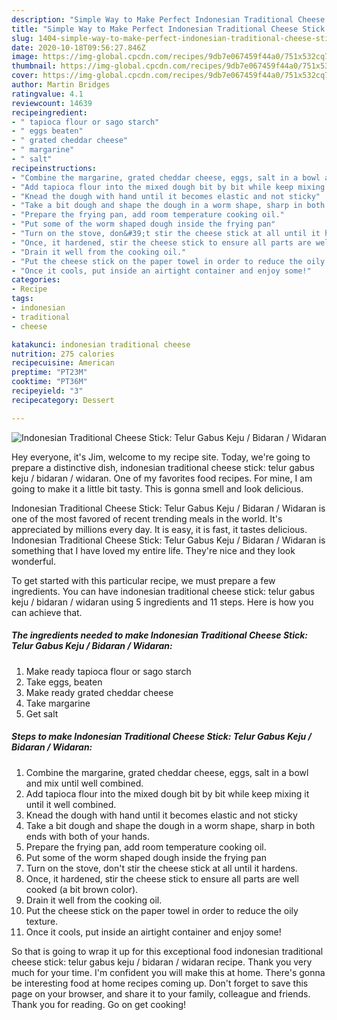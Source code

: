 ```yaml
---
description: "Simple Way to Make Perfect Indonesian Traditional Cheese Stick: Telur Gabus Keju / Bidaran / Widaran"
title: "Simple Way to Make Perfect Indonesian Traditional Cheese Stick: Telur Gabus Keju / Bidaran / Widaran"
slug: 1404-simple-way-to-make-perfect-indonesian-traditional-cheese-stick-telur-gabus-keju-bidaran-widaran
date: 2020-10-18T09:56:27.846Z
image: https://img-global.cpcdn.com/recipes/9db7e067459f44a0/751x532cq70/indonesian-traditional-cheese-stick-telur-gabus-keju-bidaran-widaran-recipe-main-photo.jpg
thumbnail: https://img-global.cpcdn.com/recipes/9db7e067459f44a0/751x532cq70/indonesian-traditional-cheese-stick-telur-gabus-keju-bidaran-widaran-recipe-main-photo.jpg
cover: https://img-global.cpcdn.com/recipes/9db7e067459f44a0/751x532cq70/indonesian-traditional-cheese-stick-telur-gabus-keju-bidaran-widaran-recipe-main-photo.jpg
author: Martin Bridges
ratingvalue: 4.1
reviewcount: 14639
recipeingredient:
- " tapioca flour or sago starch"
- " eggs beaten"
- " grated cheddar cheese"
- " margarine"
- " salt"
recipeinstructions:
- "Combine the margarine, grated cheddar cheese, eggs, salt in a bowl and mix until well combined."
- "Add tapioca flour into the mixed dough bit by bit while keep mixing it until it well combined."
- "Knead the dough with hand until it becomes elastic and not sticky"
- "Take a bit dough and shape the dough in a worm shape, sharp in both ends with both of your hands."
- "Prepare the frying pan, add room temperature cooking oil."
- "Put some of the worm shaped dough inside the frying pan"
- "Turn on the stove, don&#39;t stir the cheese stick at all until it hardens."
- "Once, it hardened, stir the cheese stick to ensure all parts are well cooked (a bit brown color)."
- "Drain it well from the cooking oil."
- "Put the cheese stick on the paper towel in order to reduce the oily texture."
- "Once it cools, put inside an airtight container and enjoy some!"
categories:
- Recipe
tags:
- indonesian
- traditional
- cheese

katakunci: indonesian traditional cheese 
nutrition: 275 calories
recipecuisine: American
preptime: "PT23M"
cooktime: "PT36M"
recipeyield: "3"
recipecategory: Dessert

---
```



![Indonesian Traditional Cheese Stick: Telur Gabus Keju / Bidaran / Widaran](https://img-global.cpcdn.com/recipes/9db7e067459f44a0/751x532cq70/indonesian-traditional-cheese-stick-telur-gabus-keju-bidaran-widaran-recipe-main-photo.jpg)

Hey everyone, it's Jim, welcome to my recipe site. Today, we're going to prepare a distinctive dish, indonesian traditional cheese stick: telur gabus keju / bidaran / widaran. One of my favorites food recipes. For mine, I am going to make it a little bit tasty. This is gonna smell and look delicious.



Indonesian Traditional Cheese Stick: Telur Gabus Keju / Bidaran / Widaran is one of the most favored of recent trending meals in the world. It's appreciated by millions every day. It is easy, it is fast, it tastes delicious. Indonesian Traditional Cheese Stick: Telur Gabus Keju / Bidaran / Widaran is something that I have loved my entire life. They're nice and they look wonderful.


To get started with this particular recipe, we must prepare a few ingredients. You can have indonesian traditional cheese stick: telur gabus keju / bidaran / widaran using 5 ingredients and 11 steps. Here is how you can achieve that.

<!--inarticleads1-->

##### The ingredients needed to make Indonesian Traditional Cheese Stick: Telur Gabus Keju / Bidaran / Widaran:

1. Make ready  tapioca flour or sago starch
1. Take  eggs, beaten
1. Make ready  grated cheddar cheese
1. Take  margarine
1. Get  salt




<!--inarticleads2-->

##### Steps to make Indonesian Traditional Cheese Stick: Telur Gabus Keju / Bidaran / Widaran:

1. Combine the margarine, grated cheddar cheese, eggs, salt in a bowl and mix until well combined.
1. Add tapioca flour into the mixed dough bit by bit while keep mixing it until it well combined.
1. Knead the dough with hand until it becomes elastic and not sticky
1. Take a bit dough and shape the dough in a worm shape, sharp in both ends with both of your hands.
1. Prepare the frying pan, add room temperature cooking oil.
1. Put some of the worm shaped dough inside the frying pan
1. Turn on the stove, don&#39;t stir the cheese stick at all until it hardens.
1. Once, it hardened, stir the cheese stick to ensure all parts are well cooked (a bit brown color).
1. Drain it well from the cooking oil.
1. Put the cheese stick on the paper towel in order to reduce the oily texture.
1. Once it cools, put inside an airtight container and enjoy some!




So that is going to wrap it up for this exceptional food indonesian traditional cheese stick: telur gabus keju / bidaran / widaran recipe. Thank you very much for your time. I'm confident you will make this at home. There's gonna be interesting food at home recipes coming up. Don't forget to save this page on your browser, and share it to your family, colleague and friends. Thank you for reading. Go on get cooking!
